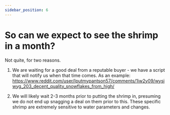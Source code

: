 ```yaml
---
sidebar_position: 6
---
```


# So can we expect to see the shrimp in a month?

Not quite, for two reasons.

1) We are waiting for a good deal from a reputable buyer - we have a script that will notify us when that time comes.
As an example:
https://www.reddit.com/user/Iputmypantson57/comments/1iw2y09/wysiwyg_203_decent_quality_snowflakes_from_high/

2) We will likely wait 2-3 months prior to putting the shrimp in, presuming we do not end up snagging a deal on them prior to this. These specific shrimp are extremely sensitive to water parameters and changes.


